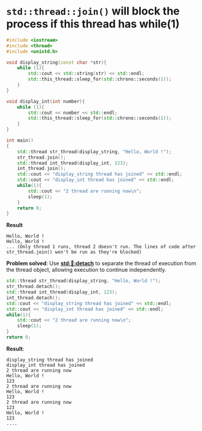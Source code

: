 # ``std::thread::join()`` will block the process if this thread has while(1)
```cpp
#include <iostream>
#include <thread>
#include <unistd.h>

void display_string(const char *str){
	while (1){
        std::cout << std::string(str) << std::endl;
        std::this_thread::sleep_for(std::chrono::seconds(1));
    }
}

void display_int(int number){
	while (1){
        std::cout << number << std::endl;
        std::this_thread::sleep_for(std::chrono::seconds(1));
    }
}

int main()
{
    std::thread str_thread(display_string, "Hello, World !");
	str_thread.join();
	std::thread int_thread(display_int, 123);
	int_thread.join();
	std::cout << "display_string thread has joined" << std::endl;
	std::cout << "display_int thread has joined" << std::endl;
	while(1){
		std::cout << "2 thread are running now\n";
		sleep(1);
	}
    return 0;
}
```
**Result**
```
Hello, World !
Hello, World !
... (Only thread 1 runs, thread 2 doesn't run. The lines of code after str_thread.join() won't be run as they're blocked)
```
**Problem solved**: Use **[std::thread::detach](Create%20thread.md#stdthreadjoin)** to separate the thread of execution from the thread object, allowing execution to continue independently.

```cpp
std::thread str_thread(display_string, "Hello, World !");
str_thread.detach();
std::thread int_thread(display_int, 123);
int_thread.detach();
std::cout << "display_string thread has joined" << std::endl;
std::cout << "display_int thread has joined" << std::endl;
while(1){
	std::cout << "2 thread are running now\n";
	sleep(1);
}
return 0;
```
**Result**:
```
display_string thread has joined
display_int thread has joined                                                                                  
2 thread are running now
Hello, World !
123                                                                                                                    
2 thread are running now 
Hello, World !
123
2 thread are running now                         
123
Hello, World ! 
123
....
```
